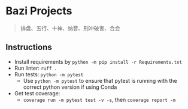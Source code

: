 # Bazi Projects
> 排盘、五行、十神、纳音、刑冲破害、合会

## Instructions
* Install requirements by `python -m pip install -r Requirements.txt`
* Run linter: `ruff .`
* Run tests: `python -m pytest`
  * Use `python -m pytest` to ensure that pytest is running with the correct python version if using Conda
* Get test coverage:
  * `coverage run -m pytest test -v -s`, then `coverage report -m`
